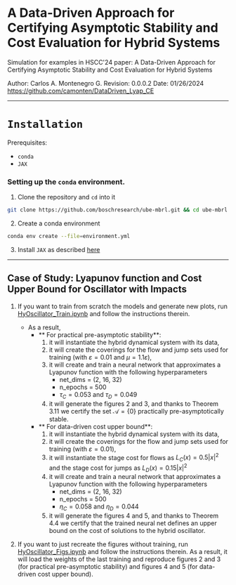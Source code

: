 # A Data-Driven Approach for Certifying Asymptotic Stability and Cost Evaluation for Hybrid Systems

Simulation for examples in HSCC'24 paper:  A Data-Driven Approach for Certifying 
Asymptotic Stability and Cost Evaluation for Hybrid Systems

Author: Carlos A. Montenegro G.
Revision: 0.0.0.2 Date: 01/26/2024
https://github.com/camonten/DataDriven_Lyap_CE

----------------------------------------------------------------------------
# `Installation`

Prerequisites:
- `conda`
- `JAX`

### Setting up the `conda` environment.

1. Clone the repository and `cd` into it
```bash
git clone https://github.com/boschresearch/ube-mbrl.git && cd ube-mbrl
```

2. Create a conda environment
```bash
conda env create --file=environment.yml
```

3. Install `JAX` as described [here](https://jax.readthedocs.io/en/latest/installation.html)


----------------------------------------------------------------------------
## Case of Study: Lyapunov function and Cost Upper Bound for Oscillator with Impacts

1. If you want to train from scratch the models and generate new plots, run [HyOscillator_Train.ipynb](HyOscillator_Train.ipynb) and
   follow the instructions therein.
   - As a result,
     - ** For practical pre-asymptotic stability**:
         1. it will instantiate the hybrid dynamical system with its data,
         2. it will create the coverings for the flow and jump sets used for training (with $\varepsilon = 0.01$ and $\mu = 1.1\varepsilon$),
         3. it will create and train a neural network that approximates a Lyapunov function with the following hyperparameters
              - net_dims = (2, 16, 32)
              - n_epochs = 500
              - $\tau_C = 0.053$ and $\tau_D = 0.049$
          4. it will generate the figures 2 and 3, and thanks to Theorem 3.11 we certify the set $\mathcal{A} = \{ 0\}$ practically
             pre-asymptotically stable.
     - ** For data-driven cost upper bound**:
         1. it will instantiate the hybrid dynamical system with its data,
         2. it will create the coverings for the flow and jump sets used for training (with $\varepsilon = 0.01$),
         3. it will instantiate the stage cost for flows as $L_C(x) = 0.5|x|^2$ and the stage cost for jumps as $L_D(x) = 0.15|x|^2$
         4. it will create and train a neural network that approximates a Lyapunov function with the following hyperparameters
              - net_dims = (2, 16, 32)
              - n_epochs = 500
              - $\eta_C = 0.058$ and $\eta_D = 0.044$
          5. it will generate the figures 4 and 5, and thanks to Theorem 4.4 we certify that the trained neural net defines
             an upper bound on the cost of solutions to the hybrid oscillator.

2. If you want to just recreate the figures without training, run [HyOscillator_Figs.ipynb](HyOscillator_Figs.ipynb) and
   follow the instructions therein.
   As a result, it will load the weights of the last training and reproduce figures 2 and 3 (for practical pre-asymptotic stability)
   and figures 4 and 5 (for data-driven cost upper bound).








